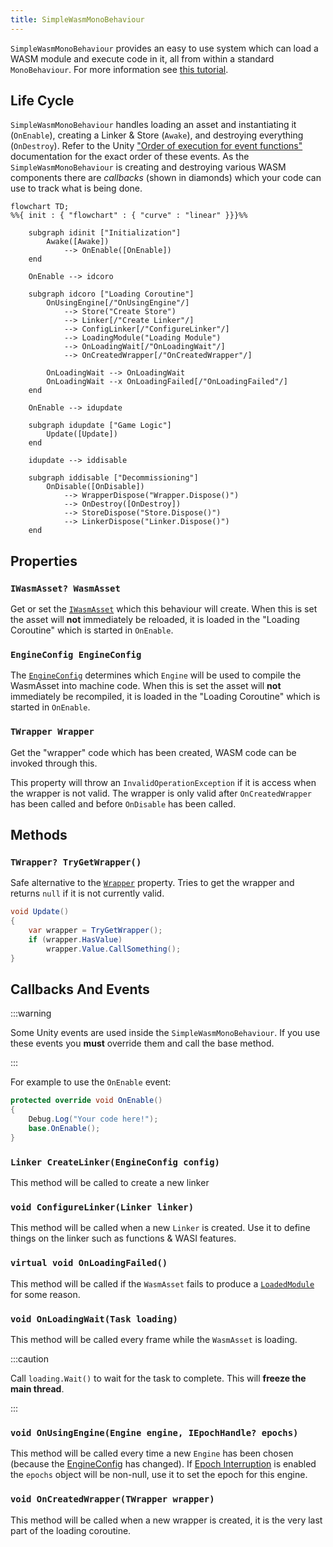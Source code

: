 ```yaml
---
title: SimpleWasmMonoBehaviour
---
```


`SimpleWasmMonoBehaviour` provides an easy to use system which can load a WASM module and execute code in it, all from within a standard `MonoBehaviour`. For more information see [this tutorial](./../../basics/using_wasm.md).

## Life Cycle

`SimpleWasmMonoBehaviour` handles loading an asset and instantiating it (`OnEnable`), creating a Linker & Store (`Awake`), and destroying everything (`OnDestroy`). Refer to the Unity ["Order of execution for event functions"](https://docs.unity3d.com/Manual/ExecutionOrder.html) documentation for the exact order of these events. As the `SimpleWasmMonoBehaviour` is creating and destroying various WASM components there are _callbacks_ (shown in diamonds) which your code can use to track what is being done.

```mermaid
flowchart TD;
%%{ init : { "flowchart" : { "curve" : "linear" }}}%%

    subgraph idinit ["Initialization"]
        Awake([Awake])
            --> OnEnable([OnEnable])
    end

    OnEnable --> idcoro

    subgraph idcoro ["Loading Coroutine"]
        OnUsingEngine[/"OnUsingEngine"/]
            --> Store("Create Store")
            --> Linker[/"Create Linker"/]
            --> ConfigLinker[/"ConfigureLinker"/]
            --> LoadingModule("Loading Module")
            --> OnLoadingWait[/"OnLoadingWait"/]
            --> OnCreatedWrapper[/"OnCreatedWrapper"/]

        OnLoadingWait --> OnLoadingWait
        OnLoadingWait --x OnLoadingFailed[/"OnLoadingFailed"/]
    end

    OnEnable --> idupdate

    subgraph idupdate ["Game Logic"]
        Update([Update])
    end

    idupdate --> iddisable

    subgraph iddisable ["Decommissioning"]
        OnDisable([OnDisable])
            --> WrapperDispose("Wrapper.Dispose()")
            --> OnDestroy([OnDestroy])
            --> StoreDispose("Store.Dispose()")
            --> LinkerDispose("Linker.Dispose()")
    end
```

## Properties

### `IWasmAsset? WasmAsset`

Get or set the [`IWasmAsset`](./iwasmasset.md) which this behaviour will create. When this is set the asset will **not** immediately be reloaded, it is loaded in the "Loading Coroutine" which is started in `OnEnable`.

### `EngineConfig EngineConfig`

The [`EngineConfig`](./engineconfig.md) determines which `Engine` will be used to compile the WasmAsset into machine code. When this is set the asset will **not** immediately be recompiled, it is loaded in the "Loading Coroutine" which is started in `OnEnable`.

### `TWrapper Wrapper`

Get the "wrapper" code which has been created, WASM code can be invoked through this.

This property will throw an `InvalidOperationException` if it is access when the wrapper is not valid. The wrapper is only valid after `OnCreatedWrapper` has been called and before `OnDisable` has been called.

## Methods

### `TWrapper? TryGetWrapper()`

Safe alternative to the [`Wrapper`](#twrapper-wrapper) property. Tries to get the wrapper and returns `null` if it is not currently valid.

```csharp
void Update()
{
    var wrapper = TryGetWrapper();
    if (wrapper.HasValue)
        wrapper.Value.CallSomething();
}
```

## Callbacks And Events

:::warning

Some Unity events are used inside the `SimpleWasmMonoBehaviour`. If you use these events you **must** override them and call the base method.

:::

For example to use the `OnEnable` event:

```csharp
protected override void OnEnable()
{
    Debug.Log("Your code here!");
    base.OnEnable();
}
```

### `Linker CreateLinker(EngineConfig config)`

This method will be called to create a new linker

### `void ConfigureLinker(Linker linker)`

This method will be called when a new `Linker` is created. Use it to define things on the linker such as functions & WASI features.

### `virtual void OnLoadingFailed()`

This method will be called if the `WasmAsset` fails to produce a [`LoadedModule`](./loadedmodule.md) for some reason.

### `void OnLoadingWait(Task loading)`

This method will be called every frame while the `WasmAsset` is loading.

:::caution

Call `loading.Wait()` to wait for the task to complete. This will **freeze the main thread**.

:::

### `void OnUsingEngine(Engine engine, IEpochHandle? epochs)`

This method will be called every time a new `Engine` has been chosen (because the [EngineConfig](#engineconfig-engineconfig) has changed). If [Epoch Interruption](./../../basics/limiting_execution/epochinterruption.md) is enabled the `epochs` object will be non-null, use it to set the epoch for this engine.

### `void OnCreatedWrapper(TWrapper wrapper)`

This method will be called when a new wrapper is created, it is the very last part of the loading coroutine.
